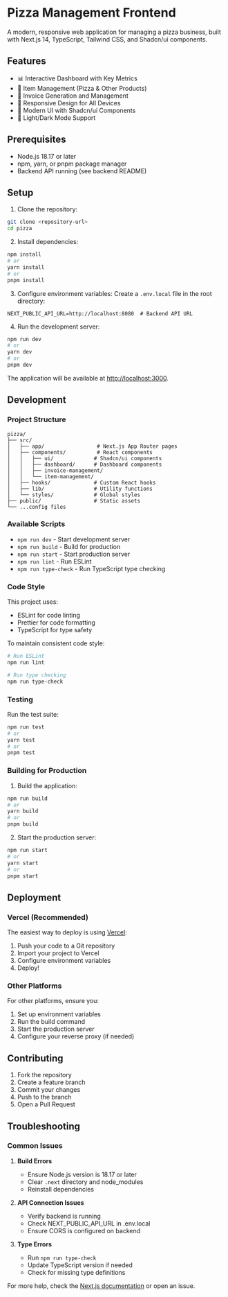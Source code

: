 # Pizza Management Frontend

A modern, responsive web application for managing a pizza business, built with Next.js 14, TypeScript, Tailwind CSS, and Shadcn/ui components.

## Features

- 📊 Interactive Dashboard with Key Metrics
- 🍕 Item Management (Pizza & Other Products)
- 📝 Invoice Generation and Management
- 📱 Responsive Design for All Devices
- 🎨 Modern UI with Shadcn/ui Components
- 🌙 Light/Dark Mode Support

## Prerequisites

- Node.js 18.17 or later
- npm, yarn, or pnpm package manager
- Backend API running (see backend README)

## Setup

1. Clone the repository:
```bash
git clone <repository-url>
cd pizza
```

2. Install dependencies:
```bash
npm install
# or
yarn install
# or
pnpm install
```

3. Configure environment variables:
Create a `.env.local` file in the root directory:
```env
NEXT_PUBLIC_API_URL=http://localhost:8080  # Backend API URL
```

4. Run the development server:
```bash
npm run dev
# or
yarn dev
# or
pnpm dev
```

The application will be available at [http://localhost:3000](http://localhost:3000).

## Development

### Project Structure
```
pizza/
├── src/
│   ├── app/                 # Next.js App Router pages
│   ├── components/          # React components
│   │   ├── ui/             # Shadcn/ui components
│   │   ├── dashboard/      # Dashboard components
│   │   ├── invoice-management/
│   │   └── item-management/
│   ├── hooks/              # Custom React hooks
│   ├── lib/                # Utility functions
│   └── styles/             # Global styles
├── public/                 # Static assets
└── ...config files
```

### Available Scripts

- `npm run dev` - Start development server
- `npm run build` - Build for production
- `npm run start` - Start production server
- `npm run lint` - Run ESLint
- `npm run type-check` - Run TypeScript type checking

### Code Style

This project uses:
- ESLint for code linting
- Prettier for code formatting
- TypeScript for type safety

To maintain consistent code style:
```bash
# Run ESLint
npm run lint

# Run type checking
npm run type-check
```

### Testing

Run the test suite:
```bash
npm run test
# or
yarn test
# or
pnpm test
```

### Building for Production

1. Build the application:
```bash
npm run build
# or
yarn build
# or
pnpm build
```

2. Start the production server:
```bash
npm run start
# or
yarn start
# or
pnpm start
```

## Deployment

### Vercel (Recommended)

The easiest way to deploy is using [Vercel](https://vercel.com):

1. Push your code to a Git repository
2. Import your project to Vercel
3. Configure environment variables
4. Deploy!

### Other Platforms

For other platforms, ensure you:
1. Set up environment variables
2. Run the build command
3. Start the production server
4. Configure your reverse proxy (if needed)

## Contributing

1. Fork the repository
2. Create a feature branch
3. Commit your changes
4. Push to the branch
5. Open a Pull Request

## Troubleshooting

### Common Issues

1. **Build Errors**
   - Ensure Node.js version is 18.17 or later
   - Clear `.next` directory and node_modules
   - Reinstall dependencies

2. **API Connection Issues**
   - Verify backend is running
   - Check NEXT_PUBLIC_API_URL in .env.local
   - Ensure CORS is configured on backend

3. **Type Errors**
   - Run `npm run type-check`
   - Update TypeScript version if needed
   - Check for missing type definitions

For more help, check the [Next.js documentation](https://nextjs.org/docs) or open an issue.
